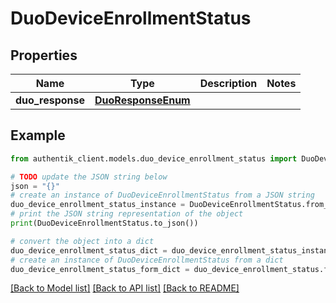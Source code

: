 # DuoDeviceEnrollmentStatus


## Properties

Name | Type | Description | Notes
------------ | ------------- | ------------- | -------------
**duo_response** | [**DuoResponseEnum**](DuoResponseEnum.md) |  | 

## Example

```python
from authentik_client.models.duo_device_enrollment_status import DuoDeviceEnrollmentStatus

# TODO update the JSON string below
json = "{}"
# create an instance of DuoDeviceEnrollmentStatus from a JSON string
duo_device_enrollment_status_instance = DuoDeviceEnrollmentStatus.from_json(json)
# print the JSON string representation of the object
print(DuoDeviceEnrollmentStatus.to_json())

# convert the object into a dict
duo_device_enrollment_status_dict = duo_device_enrollment_status_instance.to_dict()
# create an instance of DuoDeviceEnrollmentStatus from a dict
duo_device_enrollment_status_form_dict = duo_device_enrollment_status.from_dict(duo_device_enrollment_status_dict)
```
[[Back to Model list]](../README.md#documentation-for-models) [[Back to API list]](../README.md#documentation-for-api-endpoints) [[Back to README]](../README.md)


